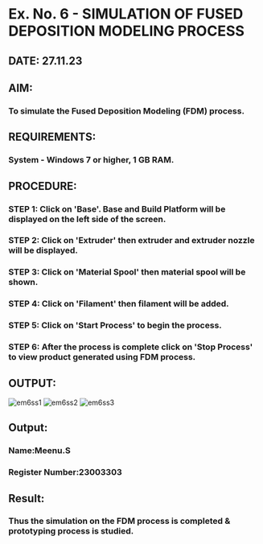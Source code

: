 # Ex. No. 6 - SIMULATION OF FUSED DEPOSITION MODELING PROCESS

## DATE: 27.11.23
## AIM:
### To simulate the Fused Deposition Modeling (FDM) process.

## REQUIREMENTS:
### System - Windows 7 or higher, 1 GB RAM.

## PROCEDURE:
### STEP 1: Click on 'Base'. Base and Build Platform will be displayed on the left side of the screen.
### STEP 2: Click on 'Extruder' then extruder and extruder nozzle will be displayed.
### STEP 3: Click on 'Material Spool' then material spool will be shown.
### STEP 4: Click on 'Filament' then filament will be added.
### STEP 5: Click on 'Start Process' to begin the process.
### STEP 6: After the process is complete click on 'Stop Process' to view product generated using FDM process.

## OUTPUT:
![em6ss1](https://github.com/Meenu2823/Ex.-No---6.-SIMULATION-OF-FUSED-DEPOSITION-MODELING-PROCESS/assets/139416219/1e7dee4d-e2a1-47d4-a696-e3fd9508d8e6)
![em6ss2](https://github.com/Meenu2823/Ex.-No---6.-SIMULATION-OF-FUSED-DEPOSITION-MODELING-PROCESS/assets/139416219/aaaac8a3-e6ae-45d3-9dfb-12dac72f6cb4)
![em6ss3](https://github.com/Meenu2823/Ex.-No---6.-SIMULATION-OF-FUSED-DEPOSITION-MODELING-PROCESS/assets/139416219/9012a82d-b181-4b59-8e46-caa09799b7a0)



## Output:

### Name:Meenu.S
### Register Number:23003303

## Result:
### Thus the simulation on the FDM process is completed & prototyping process is studied.
